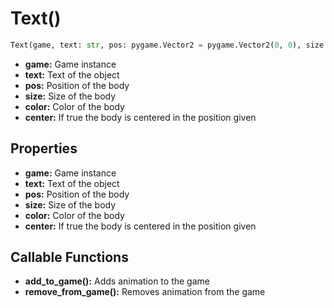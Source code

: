 # Text()

```py
Text(game, text: str, pos: pygame.Vector2 = pygame.Vector2(0, 0), size: int = 50, color: tuple[int, int, int] = (0, 0, 0), center: bool = False)
```

  * **game:** Game instance
  * **text:** Text of the object
  * **pos:** Position of the body
  * **size:** Size of the body
  * **color:** Color of the body
  * **center:** If true the body is centered in the position given

## Properties

  * **game:** Game instance
  * **text:** Text of the object
  * **pos:** Position of the body
  * **size:** Size of the body
  * **color:** Color of the body
  * **center:** If true the body is centered in the position given

## Callable Functions

  * **add_to_game():** Adds animation to the game
  * **remove_from_game():** Removes animation from the game